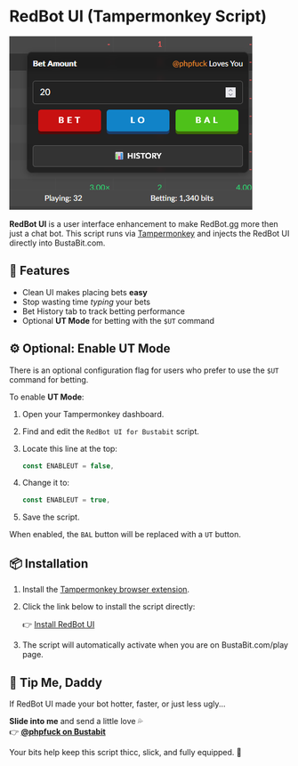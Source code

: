 # RedBot UI (Tampermonkey Script)

![RedBot UI Preview](https://raw.githubusercontent.com/phpfail/Redbot-UI/main/preview.png)

**RedBot UI** is a user interface enhancement to make RedBot.gg more then just a chat bot. This script runs via [Tampermonkey](https://www.tampermonkey.net/) and injects the RedBot UI directly into BustaBit.com.

## 🚀 Features

- Clean UI makes placing bets **easy**
- Stop wasting time *typing* your bets
- Bet History tab to track betting performance
- Optional **UT Mode** for betting with the `$UT` command

## ⚙️ Optional: Enable UT Mode

There is an optional configuration flag for users who prefer to use the `$UT` command for betting.

To enable **UT Mode**:

1. Open your Tampermonkey dashboard.
2. Find and edit the `RedBot UI for Bustabit` script.
3. Locate this line at the top:
   ```js
   const ENABLEUT = false,
   ```

4. Change it to:

   ```js
   const ENABLEUT = true,
   ```
5. Save the script.

When enabled, the `BAL` button will be replaced with a `UT` button.


## 📦 Installation

1. Install the [Tampermonkey browser extension](https://www.tampermonkey.net/).

2. Click the link below to install the script directly:

   👉 [Install RedBot UI](https://github.com/phpfail/Redbot-UI/raw/main/redbot-ui.user.js)

3. The script will automatically activate when you are on BustaBit.com/play page.

## 🍆 Tip Me, Daddy

If RedBot UI made your bot hotter, faster, or just less ugly...

**Slide into me** and send a little love 💦  
👉 [**@phpfuck on Bustabit**](https://bustabit.com/user/phpfuck)

Your bits help keep this script thicc, slick, and fully equipped. 💋

